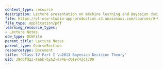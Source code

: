 ```yaml
---
content_type: resource
description: Lecture presentation on machine learning and Bayesian decision making.
file: https://ol-ocw-studio-app-production.s3.amazonaws.com/courses/9-913-pattern-recognition-for-machine-vision-fall-2004/39ddfd23aa6bb2a2a746c0e9c43ca309_class4_1.pdf
file_type: application/pdf
learning_resource_types:
- Lecture Notes
ocw_type: OCWFile
parent_title: Lecture Notes
parent_type: CourseSection
resourcetype: Document
title: "Class IV Part I \u2013 Bayesian Decision Theory"
uid: 39ddfd23-aa6b-b2a2-a746-c0e9c43ca309
---
```

